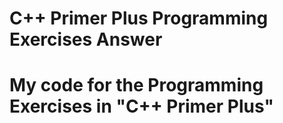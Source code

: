 # C++ Primer Plus Programming Exercises Answer
# My code for the Programming Exercises in "C++ Primer Plus"

